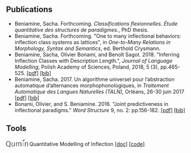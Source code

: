 
## Publications

* Beniamine, Sacha. Forthcoming. *Classifications flexionnelles. Étude quantitative des structures de paradigmes.*, PhD thesis.
* Beniamine, Sacha. Forthcoming. "One to many inflectional behaviors: inflection class systems as lattices", in *One-to-Many Relations in Morphology, Syntax and Semantics*, ed. Berthold Crysmann.
* Beniamine, Sacha, Olivier Bonami, and Benoît Sagot. 2018. "Inferring Inflection Classes with Description Length.", *Journal of Language Modelling*, Polish Academy of Sciences, Poland, 2018, 5 (3), pp.465-525. [[pdf]](https://hal.inria.fr/hal-01718879/document) [[bib]](https://halshs.archives-ouvertes.fr/hal-01718879v1/bibtex)
* Beniamine, Sacha. 2017. Un algorithme universel pour l’abstraction automatique d’alternances morphophonologiques, in *Traitement Automatique des Langues Naturelles (TALN)*, Orléans, 26-30 juin 2017 [[pdf]](https://hal.inria.fr/hal-01615899/document) [[bib]](https://hal.inria.fr/hal-01615899v1/bibtex)
* Bonami, Olivier, and S. Beniamine. 2016. "Joint predictiveness in inflectional paradigms." *Word Structure* 9, no. 2: pp.156-182. [[pdf]](https://www.euppublishing.com/doi/pdfplus/10.3366/word.2016.0092) [[bib]](http://www.llf.cnrs.fr/fr/biblio/export/bibtex/4789)

## Tools

<img src="qumin.png" alt="Qumin" style="vertical-align: text-bottom;" width="60px"> Quantitative Modelling of Inflection [[doc]](http://drehu.linguist.univ-paris-diderot.fr/qumin/) [[code]](https://github.com/XachaB/Qumin)
